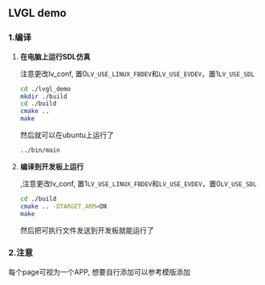 ## LVGL demo

### 1.编译
1. **在电脑上运行SDL仿真**

    注意更改lv_conf, 置0`LV_USE_LINUX_FBDEV`和`LV_USE_EVDEV`，置1`LV_USE_SDL`
    
    ```sh
    cd ./lvgl_demo
    mkdir ./build
    cd ./build
    cmake ..
    make
    ```

    然后就可以在ubuntu上运行了

    ```sh
    ../bin/main
    ```

2. **编译到开发板上运行**

    ,注意更改lv_conf, 置1`LV_USE_LINUX_FBDEV`和`LV_USE_EVDEV`，置0`LV_USE_SDL`

    ```sh
    cd ./build
    cmake .. -DTARGET_ARM=ON
    make
    ```

    然后把可执行文件发送到开发板就能运行了

### 2.注意

每个page可视为一个APP, 想要自行添加可以参考模版添加